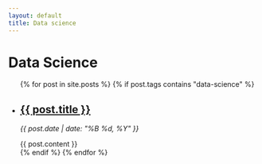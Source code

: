 ```yaml
---
layout: default
title: Data science
---
```


<h1>Data Science</h1>
<ul>
  {% for post in site.posts %}
    {% if post.tags contains "data-science" %}
       <li>
      <h2><a href="{{ post.url }}">{{ post.title }}</a></h2>
      <p><em>{{ post.date | date: "%B %d, %Y" }}</em></p>
      <div>{{ post.content }}</div>
    </li>
    {% endif %}
  {% endfor %}
</ul>
